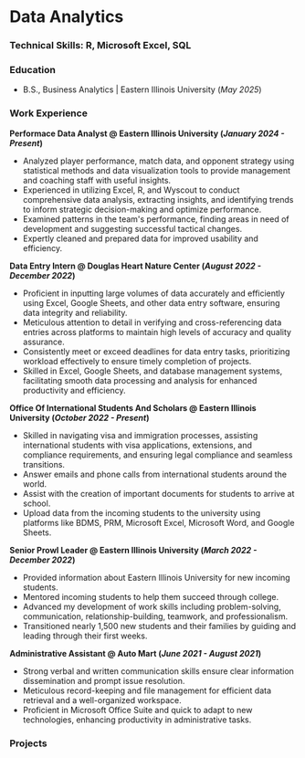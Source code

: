 # Data Analytics 

### Technical Skills: R, Microsoft Excel, SQL

### Education
- B.S., Business Analytics | Eastern Illinois University (_May 2025_)

### Work Experience
**Performace Data Analyst @ Eastern Illinois University (_January 2024 - Present_)**
- Analyzed player performance, match data, and opponent strategy using statistical methods and data visualization tools to provide management and coaching staff with useful insights.
- Experienced in utilizing Excel, R, and Wyscout to conduct comprehensive data analysis, extracting insights, and identifying trends to inform strategic decision-making and optimize performance.
- Examined patterns in the team's performance, finding areas in need of development and suggesting successful tactical changes.
- Expertly cleaned and prepared data for improved usability and efficiency.

**Data Entry Intern @ Douglas Heart Nature Center (_August 2022 - December 2022_)**
- Proficient in inputting large volumes of data accurately and efficiently using Excel, Google Sheets, and other data entry software, ensuring data integrity and reliability.
- Meticulous attention to detail in verifying and cross-referencing data entries across platforms to maintain high levels of accuracy and quality assurance.
- Consistently meet or exceed deadlines for data entry tasks, prioritizing workload effectively to ensure timely completion of projects.
- Skilled in Excel, Google Sheets, and database management systems, facilitating smooth data processing and analysis for enhanced productivity and efficiency.

**Office Of International Students And Scholars @ Eastern Illinois University (_October 2022 - Present_)**
- Skilled in navigating visa and immigration processes, assisting international students with visa applications, extensions, and compliance requirements, and ensuring legal compliance and seamless transitions.
- Answer emails and phone calls from international students around the world.
- Assist with the creation of important documents for students to arrive at school.
- Upload data from the incoming students to the university using platforms like BDMS, PRM, Microsoft Excel, Microsoft Word, and Google Sheets.

**Senior Prowl Leader @ Eastern Illinois University (_March 2022 - December 2022_)**
- Provided information about Eastern Illinois University for new incoming students.
- Mentored incoming students to help them succeed through college.
- Advanced my development of work skills including problem-solving, communication,
relationship-building, teamwork, and professionalism.
- Transitioned nearly 1,500 new students and their families by guiding and leading through
their first weeks.

**Administrative Assistant @ Auto Mart (_June 2021 - August 2021_)**
- Strong verbal and written communication skills ensure clear information dissemination and prompt issue resolution.
- Meticulous record-keeping and file management for efficient data retrieval and a well-organized workspace.
- Proficient in Microsoft Office Suite and quick to adapt to new technologies, enhancing productivity in administrative tasks.

### Projects
